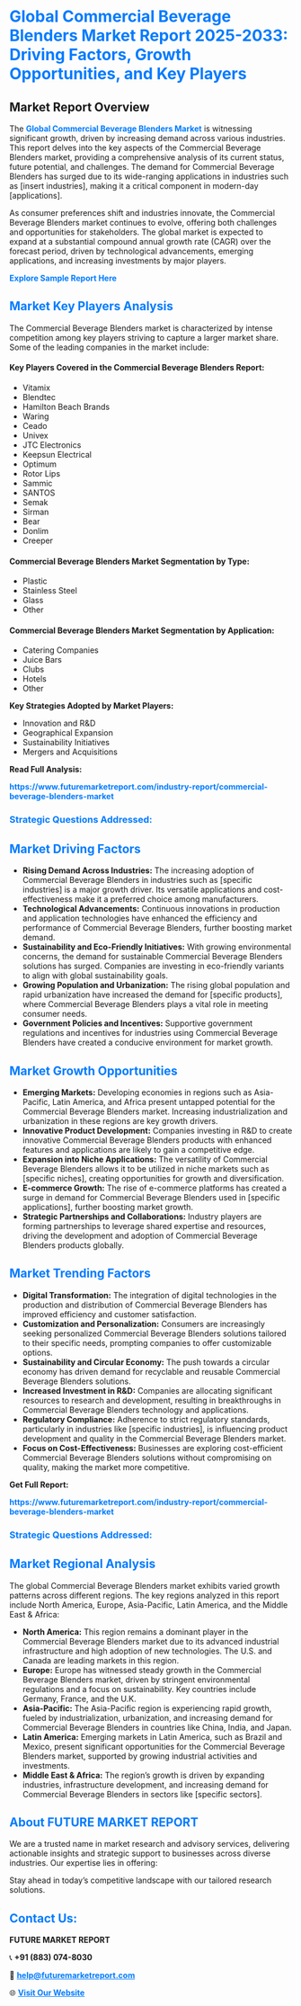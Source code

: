 <h1 style="color: #007BFF;">Global Commercial Beverage Blenders Market Report 2025-2033: Driving Factors, Growth Opportunities, and Key Players</h1>

<section id="overview">
<h2>Market Report Overview</h2>
<p>The <a href="https://www.futuremarketreport.com/industry-report/commercial-beverage-blenders-market" style="color: #007BFF; text-decoration: none;"><strong>Global Commercial Beverage Blenders Market</strong></a> is witnessing significant growth, driven by increasing demand across various industries. This report delves into the key aspects of the Commercial Beverage Blenders market, providing a comprehensive analysis of its current status, future potential, and challenges. The demand for Commercial Beverage Blenders has surged due to its wide-ranging applications in industries such as [insert industries], making it a critical component in modern-day [applications].</p>
<p>As consumer preferences shift and industries innovate, the Commercial Beverage Blenders market continues to evolve, offering both challenges and opportunities for stakeholders. The global market is expected to expand at a substantial compound annual growth rate (CAGR) over the forecast period, driven by technological advancements, emerging applications, and increasing investments by major players.</p>
</section>

<section id="overview">
<p><a href="https://www.futuremarketreport.com/request-sample/reportId=101962" style="color: #007BFF; text-decoration: none;"><strong>Explore Sample Report Here</strong></a></p>
</section>

<section id="key-players">
<h2 style="color: #007BFF;">Market Key Players Analysis</h2>
<p>The Commercial Beverage Blenders market is characterized by intense competition among key players striving to capture a larger market share. Some of the leading companies in the market include:</p>
<h4>Key Players Covered in the Commercial Beverage Blenders Report:</h4>
<ul><li>Vitamix</li><li>Blendtec</li><li>Hamilton Beach Brands</li><li>Waring</li><li>Ceado</li><li>Univex</li><li>JTC Electronics</li><li>Keepsun Electrical</li><li>Optimum</li><li>Rotor Lips</li><li>Sammic</li><li>SANTOS</li><li>Semak</li><li>Sirman</li><li>Bear</li><li>Donlim</li><li>Creeper</li></ul>
<h4>Commercial Beverage Blenders Market Segmentation by Type:</h4>
<ul><li>Plastic</li><li>Stainless Steel</li><li>Glass</li><li>Other</li></ul>

<h4>Commercial Beverage Blenders Market Segmentation by Application:</h4>
<ul><li>Catering Companies</li><li>Juice Bars</li><li>Clubs</li><li>Hotels</li><li>Other</li></ul>
<p><strong>Key Strategies Adopted by Market Players:</strong></p>
<ul>
<li>Innovation and R&D</li>
<li>Geographical Expansion</li>
<li>Sustainability Initiatives</li>
<li>Mergers and Acquisitions</li>
</ul>
</section>

<section>
<p><strong>Read Full Analysis: </strong></p><a href="https://www.futuremarketreport.com/industry-report/commercial-beverage-blenders-market" style="color: #007BFF; text-decoration: none;"><strong>https://www.futuremarketreport.com/industry-report/commercial-beverage-blenders-market</strong></a>
<h3 style="color: #007BFF;">Strategic Questions Addressed:</h3>
</section>

<section id="driving-factors">
<h2 style="color: #007BFF;">Market Driving Factors</h2>
<ul>
<li><strong>Rising Demand Across Industries:</strong> The increasing adoption of Commercial Beverage Blenders in industries such as [specific industries] is a major growth driver. Its versatile applications and cost-effectiveness make it a preferred choice among manufacturers.</li>
<li><strong>Technological Advancements:</strong> Continuous innovations in production and application technologies have enhanced the efficiency and performance of Commercial Beverage Blenders, further boosting market demand.</li>
<li><strong>Sustainability and Eco-Friendly Initiatives:</strong> With growing environmental concerns, the demand for sustainable Commercial Beverage Blenders solutions has surged. Companies are investing in eco-friendly variants to align with global sustainability goals.</li>
<li><strong>Growing Population and Urbanization:</strong> The rising global population and rapid urbanization have increased the demand for [specific products], where Commercial Beverage Blenders plays a vital role in meeting consumer needs.</li>
<li><strong>Government Policies and Incentives:</strong> Supportive government regulations and incentives for industries using Commercial Beverage Blenders have created a conducive environment for market growth.</li>
</ul>
</section>

<section id="growth-opportunities">
<h2 style="color: #007BFF;">Market Growth Opportunities</h2>
<ul>
<li><strong>Emerging Markets:</strong> Developing economies in regions such as Asia-Pacific, Latin America, and Africa present untapped potential for the Commercial Beverage Blenders market. Increasing industrialization and urbanization in these regions are key growth drivers.</li>
<li><strong>Innovative Product Development:</strong> Companies investing in R&D to create innovative Commercial Beverage Blenders products with enhanced features and applications are likely to gain a competitive edge.</li>
<li><strong>Expansion into Niche Applications:</strong> The versatility of Commercial Beverage Blenders allows it to be utilized in niche markets such as [specific niches], creating opportunities for growth and diversification.</li>
<li><strong>E-commerce Growth:</strong> The rise of e-commerce platforms has created a surge in demand for Commercial Beverage Blenders used in [specific applications], further boosting market growth.</li>
<li><strong>Strategic Partnerships and Collaborations:</strong> Industry players are forming partnerships to leverage shared expertise and resources, driving the development and adoption of Commercial Beverage Blenders products globally.</li>
</ul>
</section>

<section id="trending-factors">
<h2 style="color: #007BFF;">Market Trending Factors</h2>
<ul>
<li><strong>Digital Transformation:</strong> The integration of digital technologies in the production and distribution of Commercial Beverage Blenders has improved efficiency and customer satisfaction.</li>
<li><strong>Customization and Personalization:</strong> Consumers are increasingly seeking personalized Commercial Beverage Blenders solutions tailored to their specific needs, prompting companies to offer customizable options.</li>
<li><strong>Sustainability and Circular Economy:</strong> The push towards a circular economy has driven demand for recyclable and reusable Commercial Beverage Blenders solutions.</li>
<li><strong>Increased Investment in R&D:</strong> Companies are allocating significant resources to research and development, resulting in breakthroughs in Commercial Beverage Blenders technology and applications.</li>
<li><strong>Regulatory Compliance:</strong> Adherence to strict regulatory standards, particularly in industries like [specific industries], is influencing product development and quality in the Commercial Beverage Blenders market.</li>
<li><strong>Focus on Cost-Effectiveness:</strong> Businesses are exploring cost-efficient Commercial Beverage Blenders solutions without compromising on quality, making the market more competitive.</li>
</ul>
</section>

<section>
<p><strong>Get Full Report: </strong></p><a href="https://www.futuremarketreport.com/industry-report/commercial-beverage-blenders-market" style="color: #007BFF; text-decoration: none;"><strong>https://www.futuremarketreport.com/industry-report/commercial-beverage-blenders-market</strong></a>
<h3 style="color: #007BFF;">Strategic Questions Addressed:</h3>
</section>


<section id="regional-analysis">
<h2 style="color: #007BFF;">Market Regional Analysis</h2>
<p>The global Commercial Beverage Blenders market exhibits varied growth patterns across different regions. The key regions analyzed in this report include North America, Europe, Asia-Pacific, Latin America, and the Middle East & Africa:</p>
<ul>
<li><strong>North America:</strong> This region remains a dominant player in the Commercial Beverage Blenders market due to its advanced industrial infrastructure and high adoption of new technologies. The U.S. and Canada are leading markets in this region.</li>
<li><strong>Europe:</strong> Europe has witnessed steady growth in the Commercial Beverage Blenders market, driven by stringent environmental regulations and a focus on sustainability. Key countries include Germany, France, and the U.K.</li>
<li><strong>Asia-Pacific:</strong> The Asia-Pacific region is experiencing rapid growth, fueled by industrialization, urbanization, and increasing demand for Commercial Beverage Blenders in countries like China, India, and Japan.</li>
<li><strong>Latin America:</strong> Emerging markets in Latin America, such as Brazil and Mexico, present significant opportunities for the Commercial Beverage Blenders market, supported by growing industrial activities and investments.</li>
<li><strong>Middle East & Africa:</strong> The region’s growth is driven by expanding industries, infrastructure development, and increasing demand for Commercial Beverage Blenders in sectors like [specific sectors].</li>
</ul>
</section>

<footer>
<h2 style="color: #007BFF;">About FUTURE MARKET REPORT</h2>
<p>We are a trusted name in market research and advisory services, delivering actionable insights and strategic support to businesses across diverse industries. Our expertise lies in offering:</p>

<p>Stay ahead in today’s competitive landscape with our tailored research solutions.</p>

<h2 style="color: #007BFF;">Contact Us:</h2>
<p><strong>FUTURE MARKET REPORT</strong></p>
<p>📞 <strong>+91 (883) 074-8030</strong></p>
<p>📧 <strong><a href="mailto:help@futuremarketreport.com" style="color: #007BFF;">help@futuremarketreport.com</a></strong></p>
<p>🌐 <strong><a href="https://www.futuremarketreport.com/" style="color: #007BFF;">Visit Our Website</a></strong></p>
</footer>